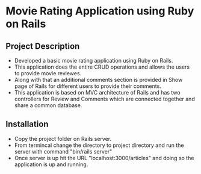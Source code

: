 Movie Rating Application using Ruby on Rails
=================================================
Project Description
------------------------
- Developed a basic movie rating application using Ruby on Rails.
- This application does the entire CRUD operations and allows the users to provide movie reviewes.
- Along with that an additional comments section is provided in Show page of Rails for different users to provide their comments.
- This application is based on MVC architecture of Rails and has two controllers for Review and Comments which are connected together and share a common database.


Installation
-------------------------
- Copy the project folder on Rails server.
- From termincal change the directory to project directory and run the server with command "bin/rails server"
- Once server is up hit the URL "localhost:3000/articles" and doing so the application is up and running.

